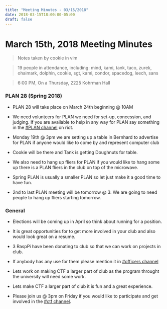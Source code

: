 ```yaml
---
title: "Meeting Minutes - 03/15/2018"
date: 2018-03-15T18:00:00-05:00
draft: false
---
```


# March 15th, 2018 Meeting Minutes
> Notes taken by cookie in vim

> 19 people in attendance, including: mind, kami, tank, taco, zurek, ohaimark, dolphin, cookie, sgt, kami, condor, spacedog, leech, sans

> 6:00 PM, On a Thursday, 2225 Kohrman Hall

### PLAN 28 (Spring 2018)

- PLAN 28 will take place on March 24th beginning @ 10AM

- We need volunteers for PLAN we need for set-up, concession, and judging. If you are available to help in any way for PLAN say something in the [#PLAN channel](https://cclub.cs.wmich.edu/vector/#/room/#plan:cclub.cs.wmich.edu) on riot.

- Monday 19th @ 3pm we are setting up a table in Bernhard to advertise for PLAN if anyone would like to come by and represent computer club

- Cookie will be there and Tank is getting Doughnuts for table.

- We also need to hang up fliers for PLAN if you would like to hang some up there is a PLAN fliers in the club on top of the microwave.

- Spring PLAN is usually a smaller PLAN so let just make it a good time to have fun.

- 2nd to last PLAN meeting will be tomorrow @ 3. We are going to need people to hang up fliers starting tomorrow.

### General

- Elections will be coming up in April so think about running for a position.

-  It is great opportunities for to get more involved in your club and also would look great on a resume.

- 3 RaspPi have been donating to club so that we can work on projects in club.

- If anybody has any use for them please mention it in [#officers channel](https://cclub.cs.wmich.edu/vector/#/room/#officers:cclub.cs.wmich.edu)

- Lets work on making CTF a larger part of club as the program throught the university will need some work.

- Lets make CTF a larger part of club it is fun and a great experience.

- Please join us @ 3pm on Friday if you would like to participate and get involved in the [#ctf channel](https://cclub.cs.wmich.edu/vector/#/room/#ctf:cclub.cs.wmich.edu).  
